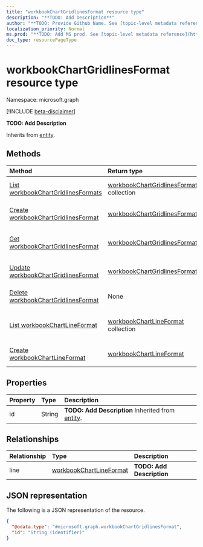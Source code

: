 ```yaml
---
title: "workbookChartGridlinesFormat resource type"
description: "**TODO: Add Description**"
author: "**TODO: Provide Github Name. See [topic-level metadata reference](https://msgo.azurewebsites.net/add/document/guidelines/metadata.html#topic-level-metadata)**"
localization_priority: Normal
ms.prod: "**TODO: Add MS prod. See [topic-level metadata reference](https://msgo.azurewebsites.net/add/document/guidelines/metadata.html#topic-level-metadata)**"
doc_type: resourcePageType
---
```


# workbookChartGridlinesFormat resource type

Namespace: microsoft.graph

[!INCLUDE [beta-disclaimer](../../includes/beta-disclaimer.md)]

**TODO: Add Description**


Inherits from [entity](../resources/entity.md).

## Methods
|Method|Return type|Description|
|:---|:---|:---|
|[List workbookChartGridlinesFormats](../api/workbookchartgridlinesformat-list.md)|[workbookChartGridlinesFormat](../resources/workbookchartgridlinesformat.md) collection|Get a list of the [workbookChartGridlinesFormat](../resources/workbookchartgridlinesformat.md) objects and their properties.|
|[Create workbookChartGridlinesFormat](../api/workbookchartgridlinesformat-create.md)|[workbookChartGridlinesFormat](../resources/workbookchartgridlinesformat.md)|Create a new [workbookChartGridlinesFormat](../resources/workbookchartgridlinesformat.md) object.|
|[Get workbookChartGridlinesFormat](../api/workbookchartgridlinesformat-get.md)|[workbookChartGridlinesFormat](../resources/workbookchartgridlinesformat.md)|Read the properties and relationships of a [workbookChartGridlinesFormat](../resources/workbookchartgridlinesformat.md) object.|
|[Update workbookChartGridlinesFormat](../api/workbookchartgridlinesformat-update.md)|[workbookChartGridlinesFormat](../resources/workbookchartgridlinesformat.md)|Update the properties of a [workbookChartGridlinesFormat](../resources/workbookchartgridlinesformat.md) object.|
|[Delete workbookChartGridlinesFormat](../api/workbookchartgridlinesformat-delete.md)|None|Deletes a [workbookChartGridlinesFormat](../resources/workbookchartgridlinesformat.md) object.|
|[List workbookChartLineFormat](../api/workbookchartgridlinesformat-list-line.md)|[workbookChartLineFormat](../resources/workbookchartlineformat.md) collection|Get the workbookChartLineFormat resources from the line navigation property.|
|[Create workbookChartLineFormat](../api/workbookchartgridlinesformat-post-line.md)|[workbookChartLineFormat](../resources/workbookchartlineformat.md)|Create a new workbookChartLineFormat object.|

## Properties
|Property|Type|Description|
|:---|:---|:---|
|id|String|**TODO: Add Description** Inherited from [entity](../resources/entity.md).|

## Relationships
|Relationship|Type|Description|
|:---|:---|:---|
|line|[workbookChartLineFormat](../resources/workbookchartlineformat.md)|**TODO: Add Description**|

## JSON representation
The following is a JSON representation of the resource.
<!-- {
  "blockType": "resource",
  "keyProperty": "id",
  "@odata.type": "microsoft.graph.workbookChartGridlinesFormat",
  "baseType": "microsoft.graph.entity",
  "openType": false
}
-->
``` json
{
  "@odata.type": "#microsoft.graph.workbookChartGridlinesFormat",
  "id": "String (identifier)"
}
```

